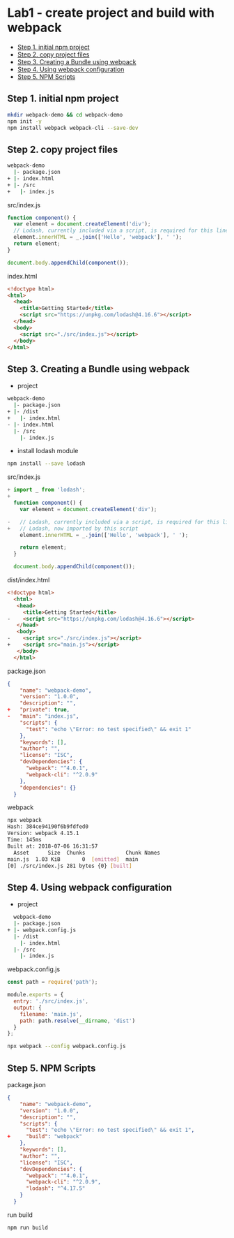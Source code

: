 # Lab1 - create project and build with webpack

- [Step 1. initial npm project](#step-1-initial-npm-project)
- [Step 2. copy project files](#step-2-copy-project-files)
- [Step 3. Creating a Bundle using webpack](#step-3-creating-a-bundle-using-webpack)
- [Step 4. Using webpack configuration](#step-4-using-webpack-configuration)
- [Step 5. NPM Scripts](#step-5-npm-scripts)


## Step 1. initial npm project

```bash
mkdir webpack-demo && cd webpack-demo
npm init -y
npm install webpack webpack-cli --save-dev
```

## Step 2. copy project files

```bash
webpack-demo
  |- package.json
+ |- index.html
+ |- /src
+   |- index.js
```

src/index.js

```js
function component() {
  var element = document.createElement('div');
  // Lodash, currently included via a script, is required for this line to work
  element.innerHTML = _.join(['Hello', 'webpack'], ' ');
  return element;
}

document.body.appendChild(component());
```

index.html

```html
<!doctype html>
<html>
  <head>
    <title>Getting Started</title>
    <script src="https://unpkg.com/lodash@4.16.6"></script>
  </head>
  <body>
    <script src="./src/index.js"></script>
  </body>
</html>
```

## Step 3. Creating a Bundle using webpack

- project

```bash
webpack-demo
  |- package.json
+ |- /dist
+   |- index.html
- |- index.html
  |- /src
    |- index.js
```

- install lodash module

```bash
npm install --save lodash
```

src/index.js

```js
+ import _ from 'lodash';
+
  function component() {
    var element = document.createElement('div');

-   // Lodash, currently included via a script, is required for this line to work
+   // Lodash, now imported by this script
    element.innerHTML = _.join(['Hello', 'webpack'], ' ');

    return element;
  }

  document.body.appendChild(component());
```

dist/index.html

```html
<!doctype html>
  <html>
   <head>
     <title>Getting Started</title>
-    <script src="https://unpkg.com/lodash@4.16.6"></script>
   </head>
   <body>
-    <script src="./src/index.js"></script>
+    <script src="main.js"></script>
   </body>
  </html>
```

package.json

```json
{
    "name": "webpack-demo",
    "version": "1.0.0",
    "description": "",
+   "private": true,
-   "main": "index.js",
    "scripts": {
      "test": "echo \"Error: no test specified\" && exit 1"
    },
    "keywords": [],
    "author": "",
    "license": "ISC",
    "devDependencies": {
      "webpack": "^4.0.1",
      "webpack-cli": "^2.0.9"
    },
    "dependencies": {}
  }
```

webpack

```bash
npx webpack
Hash: 384ce94190f6b9fdfed0
Version: webpack 4.15.1
Time: 145ms
Built at: 2018-07-06 16:31:57
  Asset      Size  Chunks             Chunk Names
main.js  1.03 KiB       0  [emitted]  main
[0] ./src/index.js 281 bytes {0} [built]

```

## Step 4. Using webpack configuration

- project

```bash
  webpack-demo
  |- package.json
+ |- webpack.config.js
  |- /dist
    |- index.html
  |- /src
    |- index.js
```

webpack.config.js

```js
const path = require('path');

module.exports = {
  entry: './src/index.js',
  output: {
    filename: 'main.js',
    path: path.resolve(__dirname, 'dist')
  }
};
```

```bash
npx webpack --config webpack.config.js
```

## Step 5. NPM Scripts

package.json

```json
{
    "name": "webpack-demo",
    "version": "1.0.0",
    "description": "",
    "scripts": {
      "test": "echo \"Error: no test specified\" && exit 1",
+     "build": "webpack"
    },
    "keywords": [],
    "author": "",
    "license": "ISC",
    "devDependencies": {
      "webpack": "^4.0.1",
      "webpack-cli": "^2.0.9",
      "lodash": "^4.17.5"
    }
  }
```

run build

```bash
npm run build
```